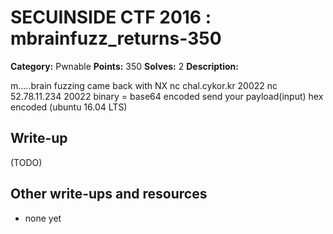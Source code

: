# SECUINSIDE CTF 2016 : mbrainfuzz_returns-350

**Category:** Pwnable
**Points:** 350
**Solves:** 2
**Description:**

m.....brain fuzzing   came back with NX  nc chal.cykor.kr 20022  nc 52.78.11.234 20022  binary = base64 encoded  send your payload(input) hex encoded   (ubuntu 16.04 LTS)


## Write-up

(TODO)

## Other write-ups and resources

* none yet
